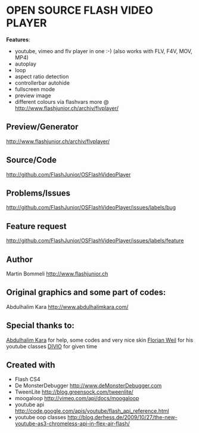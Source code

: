 OPEN SOURCE FLASH VIDEO PLAYER
==============================

__Features__:

* youtube, vimeo and flv player in one :-) (also works with FLV, F4V, MOV, MP4)
* autoplay
* loop
* aspect ratio detection
* controllerbar autohide
* fullscreen mode
* preview image
* different colours via flashvars
more @ http://www.flashjunior.ch/archiv/flvplayer/

Preview/Generator
---------------------------------------------------
http://www.flashjunior.ch/archiv/flvplayer/

Source/Code
---------------------------------------------------
http://github.com/FlashJunior/OSFlashVideoPlayer

Problems/Issues
---------------------------------------------------
http://github.com/FlashJunior/OSFlashVideoPlayer/issues/labels/bug

Feature request
---------------------------------------------------
http://github.com/FlashJunior/OSFlashVideoPlayer/issues/labels/feature

Author
---------------------------------------------------
Martin Bommeli
http://www.flashjunior.ch

Original graphics and some part of codes:
---------------------------------------------------
Abdulhalim Kara
http://www.abdulhalimkara.com/

Special thanks to:
---------------------------------------------------
[Abdulhalim Kara](www.abdulhalimkara.com) for help, some codes and very nice skin
[Florian Weil](www.derhess.de) for his youtube classes
[DIVIO](http://www.divio.ch) for given time

Created with
-----------------
* Flash CS4
* De MonsterDebugger http://www.deMonsterDebugger.com
* TweenLite http://blog.greensock.com/tweenlite/
* moogaloop http://vimeo.com/api/docs/moogaloop
* youtube api http://code.google.com/apis/youtube/flash_api_reference.html
* youtube oop classes http://blog.derhess.de/2009/10/27/the-new-youtube-as3-chromeless-api-in-flex-air-flash/